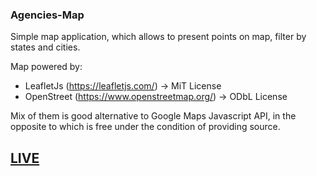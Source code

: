 ### Agencies-Map

Simple map application, which allows to present points on map, filter by states and cities.

Map powered by:
* LeafletJs (https://leafletjs.com/) -> MiT License
* OpenStreet (https://www.openstreetmap.org/) -> ODbL License

Mix of them is good alternative to Google Maps Javascript API, in the opposite to which is free under the condition of providing source.

## [LIVE](https://gracious-villani-63b50c.netlify.com/)
